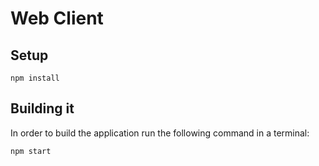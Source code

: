 # Web Client

## Setup
```
npm install
```

## Building it
In order to build the application run the following command in a terminal:

```
npm start
```
